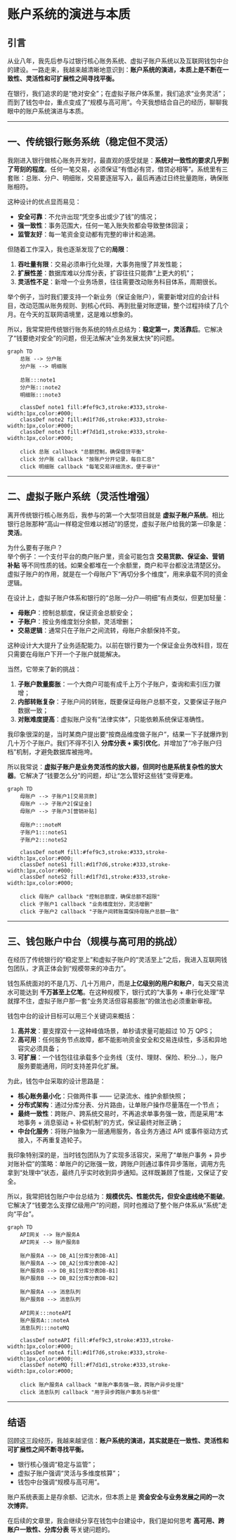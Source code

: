 # 账户系统的演进与本质  

## 引言  

从业八年，我先后参与过银行核心账务系统、虚拟子账户系统以及互联网钱包中台的建设。一路走来，我越来越清晰地意识到：**账户系统的演进，本质上是不断在一致性、灵活性和可扩展性之间寻找平衡。**  

在银行，我们追求的是“绝对安全”；在虚拟子账户体系里，我们追求“业务灵活”；而到了钱包中台，重点变成了“规模与高可用”。今天我想结合自己的经历，聊聊我眼中的账户系统演进与本质。  

---

## 一、传统银行账务系统（稳定但不灵活）  

我刚进入银行做核心账务开发时，最直观的感受就是：**系统对一致性的要求几乎到了苛刻的程度**。任何一笔交易，必须保证“有借必有贷，借贷必相等”。系统里有三套账：总账、分户、明细账，交易要逐层写入，最后再通过日终批量跑账，确保账账相符。  

这种设计的优点显而易见：  
- **安全可靠**：不允许出现“凭空多出或少了钱”的情况；  
- **强一致性**：事务范围大，任何一笔入账失败都会导致整体回滚；  
- **监管友好**：每一笔资金变动都有完整的审计和追溯。  

但随着工作深入，我也逐渐发现了它的**局限**：  
1. **吞吐量有限**：交易必须串行化处理，大事务拖慢了并发性能；  
2. **扩展性差**：数据库难以分库分表，扩容往往只能靠“上更大的机”；  
3. **灵活性不足**：新增一个业务场景，往往需要改动账务科目体系，周期很长。  

举个例子，当时我们要支持一个新业务（保证金账户），需要新增对应的会计科目，改动范围从账务规则、到核心代码、再到批量对账逻辑，整个过程持续了几个月。在今天的互联网语境里，这是难以想象的。  

所以，我常常把传统银行账务系统的特点总结为：**稳定第一，灵活靠后**。它解决了“钱要绝对安全”的问题，但无法解决“业务发展太快”的问题。  

``` mermaid
graph TD
    总账 --> 分户账
    分户账 --> 明细账

    总账:::note1
    分户账:::note2
    明细账:::note3

    classDef note1 fill:#fef9c3,stroke:#333,stroke-width:1px,color:#000;
    classDef note2 fill:#d1f7d6,stroke:#333,stroke-width:1px,color:#000;
    classDef note3 fill:#f7d1d1,stroke:#333,stroke-width:1px,color:#000;

    click 总账 callback "总额控制，确保借贷平衡"
    click 分户账 callback "按账户分开记录，每日汇总"
    click 明细账 callback "每笔交易详细流水，便于审计"
```

---

## 二、虚拟子账户系统（灵活性增强）  

离开传统银行核心账务后，我参与的第一个大型项目就是 **虚拟子账户系统**。相比银行总账那种“高山一样稳定但难以撼动”的感觉，虚拟子账户给我的第一印象是：**灵活**。  

为什么要有子账户？  
举个例子：一个支付平台的商户账户里，资金可能包含 **交易货款、保证金、营销补贴** 等不同性质的钱。如果全都堆在一个余额里，商户和平台都没法清楚区分。虚拟子账户的作用，就是在一个母账户下“再切分多个维度”，用来承载不同的资金逻辑。  

在设计上，虚拟子账户体系和银行的“总账—分户—明细”有点类似，但更加轻量：  
- **母账户**：控制总额度，保证资金总额安全；  
- **子账户**：按业务维度划分余额，灵活增删；  
- **交易逻辑**：通常只在子账户之间流转，母账户余额保持不变。  

这种设计大大提升了业务适配能力。以前在银行要为一个保证金业务改科目，现在只需要在母账户下开一个子账户就能解决。  

当然，它带来了新的挑战：  
1. **子账户数量膨胀**：一个大商户可能有成千上万个子账户，查询和索引压力骤增；  
2. **内部转账复杂**：子账户间的转账，既要保证母账户总额不变，又要保证子账户数据一致；  
3. **对账难度提高**：虚拟账户没有“法律实体”，只能依赖系统保证准确性。  

我印象很深的是，当时某商户提出要“按商品维度做子账户”，结果一下子就爆炸到几十万个子账户。我们不得不引入 **分库分表 + 索引优化**，并增加了“冷子账户归档”机制，才避免数据库被拖垮。  

所以我常说：**虚拟子账户是业务灵活性的放大器，但同时也是系统复杂性的放大器**。它解决了“钱要怎么分”的问题，却让“怎么管好这些钱”变得更难。  

``` mermaid
graph TD
    母账户 --> 子账户1[交易货款]
    母账户 --> 子账户2[保证金]
    母账户 --> 子账户3[营销补贴]

    母账户:::noteM
    子账户1:::noteS1
    子账户2:::noteS2

    classDef noteM fill:#fef9c3,stroke:#333,stroke-width:1px,color:#000;
    classDef noteS1 fill:#d1f7d6,stroke:#333,stroke-width:1px,color:#000;
    classDef noteS2 fill:#d1f7d1,stroke:#333,stroke-width:1px,color:#000;

    click 母账户 callback "控制总额度，确保总额不超限"
    click 子账户1 callback "业务维度划分，灵活增删"
    click 子账户2 callback "子账户间转账需保持母账户总额一致"

```

---

## 三、钱包账户中台（规模与高可用的挑战）  

在经历了传统银行的“稳定至上”和虚拟子账户的“灵活至上”之后，我进入互联网钱包团队，才真正体会到“规模带来的冲击力”。  

钱包系统面对的不是几万、几十万用户，而是**上亿级别的用户和账户**，每天交易流水可能达到 **千万甚至上亿笔**。在这种规模下，银行式的“大事务 + 串行化处理”早就撑不住，虚拟子账户那一套“业务灵活但容易膨胀”的做法也必须重新审视。  

钱包中台的设计目标可以用三个关键词来概括：  
1. **高并发**：要支撑双十一这种峰值场景，单秒请求量可能超过 10 万 QPS；  
2. **高可用**：任何服务节点故障，都不能影响资金安全和交易连续性，多活和异地容灾必须具备；  
3. **可扩展**：一个钱包往往承载多个业务线（支付、理财、保险、积分…），账户服务要能通用，同时支持差异化扩展。  

为此，钱包中台采取的设计思路是：  
- **核心账务最小化**：只做两件事 —— 记录流水、维护余额快照；  
- **分布式架构**：通过分库分表、分片路由，让单账户操作尽量落在一个节点；  
- **最终一致性**：跨账户、跨系统交易时，不再追求单事务强一致，而是采用“本地事务 + 消息驱动 + 补偿机制”的方式，保证最终对账正确；  
- **中台化服务**：将账户抽象为一层通用服务，各业务方通过 API 或事件驱动方式接入，不再重复造轮子。  

我印象特别深的是，当时钱包团队为了实现多活容灾，采用了“单账户事务 + 异步对账补偿”的策略：单账户的记账强一致，跨账户则通过事件异步落账，调用方先拿到“处理中”状态，最终几乎实时收到异步通知。这样既兼顾了性能，又保证了安全。  

所以，我常把钱包账户中台总结为：**规模优先、性能优先，但安全底线绝不能破**。它解决了“钱要怎么支撑亿级用户”的问题，同时也推动了整个账户体系从“系统”走向“平台”。  

``` mermaid
graph TD
    API网关 --> 账户服务A
    API网关 --> 账户服务B

    账户服务A --> DB_A1[分库分表DB-A1]
    账户服务A --> DB_A2[分库分表DB-A2]
    账户服务B --> DB_B1[分库分表DB-B1]
    账户服务B --> DB_B2[分库分表DB-B2]

    账户服务A --> 消息队列
    账户服务B --> 消息队列

    API网关:::noteAPI
    账户服务A:::noteA
    消息队列:::noteMQ

    classDef noteAPI fill:#fef9c3,stroke:#333,stroke-width:1px,color:#000;
    classDef noteA fill:#d1f7d6,stroke:#333,stroke-width:1px,color:#000;
    classDef noteMQ fill:#f7d1d1,stroke:#333,stroke-width:1px,color:#000;

    click 账户服务A callback "单账户事务强一致，跨账户异步处理"
    click 消息队列 callback "用于异步跨账户事务与补偿"
```

---

## 结语  

回顾这三段经历，我越来越坚信：**账户系统的演进，其实就是在一致性、灵活性和可扩展性之间不断寻找平衡。**  

- 银行核心强调“稳定与监管”；  
- 虚拟子账户强调“灵活与多维度核算”；  
- 钱包中台强调“规模与高可用”。  

账户系统表面上是存余额、记流水，但本质上是 **资金安全与业务发展之间的一次次博弈**。  

在后续的文章里，我会继续分享在钱包中台建设中，我们是如何思考 **高可用、跨账户一致性、分库分表** 等关键问题的。  
